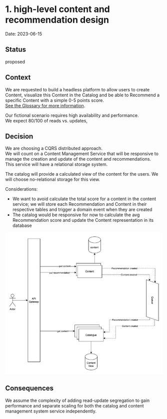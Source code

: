 # 1. high-level content and recommendation design

Date: 2023-06-15

## Status

proposed

## Context

We are requested to build a headless platform to allow users to create Content, visualize this Content in the Catalog and be able to Recommend a specific Content with a simple 0-5 points score.  
[See the Glossary for more information](https://github.com/distributed1/.github/blob/main/company/coolrecom.md).

Our fictional scenario requires high availability and performance.  
We expect 80/100 of reads vs. updates,

## Decision

We are choosing a CQRS distributed approach.  
We will count on a Content Management Service that will be responsive to manage the creation and update of the content and recommendations.  
This service will have a relational storage system.

The catalog will provide a calculated view of the content for the users. We will choose no-relational storage for this view.

Considerations:
* We want to avoid calculate the total score for a content in the content service; we will store each Recommendation and Content in their respective tables and trigger a domain event when they are created
* The catalog would be responsive for now to calculate the avg Recommendation score and update the Content representation in its database

![](../diagrams/adr0001.png)

## Consequences

We assume the complexity of adding read-update segregation to gain performance and separate scaling for both the catalog and content management system service independently.